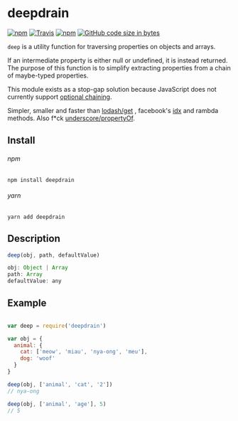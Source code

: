 # deepdrain

[![npm](https://img.shields.io/npm/dt/deepdrain.svg)](https://www.npmjs.com/package/deepdrain)
[![Travis](https://img.shields.io/travis/jalbertsr/deepdrain.svg)](https://travis-ci.org/jalbertsr/deepdrain)
[![npm](https://img.shields.io/npm/v/deepdrain.svg)](https://www.npmjs.com/package/deepdrain)
[![GitHub code size in bytes](https://img.shields.io/github/languages/code-size/badges/shields.svg)](https://github.com/jalbertsr/deepdrain/tree/master)

`deep` is a utility function for traversing properties on objects and arrays.

If an intermediate property is either null or undefined, it is instead returned.
The purpose of this function is to simplify extracting properties from a chain
of maybe-typed properties.

This module exists as a stop-gap solution because JavaScript does not currently
support [optional chaining](https://github.com/tc39/proposal-optional-chaining).

Simpler, smaller and faster than [lodash/get](https://lodash.com/docs/4.17.5#get) , facebook's [idx](https://github.com/facebookincubator/idx) and rambda methods. 
Also f*ck [underscore/propertyOf](http://underscorejs.org/#propertyOf).

## Install

###### npm 
```
npm install deepdrain 
```

###### yarn
```
yarn add deepdrain
```

## Description 

```javascript
deep(obj, path, defaultValue)

obj: Object | Array
path: Array
defaultValue: any
```

## Example 

```javascript

var deep = require('deepdrain')

var obj = {
  animal: {
    cat: ['meow', 'miau', 'nya-ong', 'meu'],
    dog: 'woof'
  }
}

deep(obj, ['animal', 'cat', '2'])
// nya-ong

deep(obj, ['animal', 'age'], 5)
// 5

```

